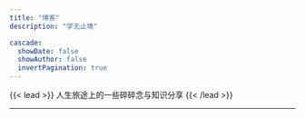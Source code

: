```yaml
---
title: "博客"
description: "学无止境"

cascade:
  showDate: false
  showAuthor: false
  invertPagination: true
---
```


{{< lead >}}
人生旅途上的一些碎碎念与知识分享
{{< /lead >}}

---